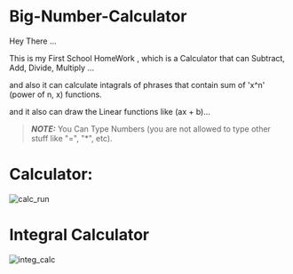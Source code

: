 # Big-Number-Calculator
Hey There ...

This is my First School HomeWork , 
which is a Calculator that can Subtract, Add, Divide, Multiply ...

and also it can calculate intagrals of phrases that contain sum of 'x^n' (power of n, x) functions.

and it also can draw the Linear functions like (ax + b)...

> **_NOTE:_**  You Can Type Numbers (you are not allowed to type other stuff like "=", "*", etc).

# Calculator:
![calc_run](https://user-images.githubusercontent.com/80680631/112719344-2bb0ed80-8f16-11eb-8788-3adc9417399e.gif)

# Integral Calculator
![integ_calc](https://user-images.githubusercontent.com/80680631/112764653-d0b6ed80-901e-11eb-9d6b-d4f96f97a6a6.gif)
